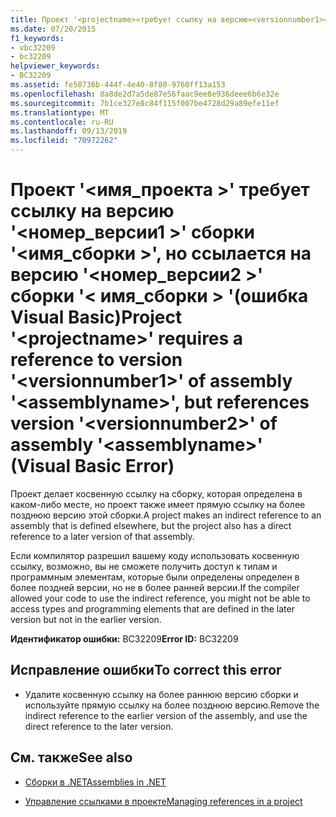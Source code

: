 ```yaml
---
title: Проект '<projectname>«требует ссылку на версию»<versionnumber1>«из сборки»<assemblyname>', но ссылается на версию '<versionnumber2>«из сборки»<assemblyname>' (ошибка Visual Basic)
ms.date: 07/20/2015
f1_keywords:
- vbc32209
- bc32209
helpviewer_keywords:
- BC32209
ms.assetid: fe50736b-444f-4e40-8f80-9760ff13a153
ms.openlocfilehash: 8a8de2d7a5de87e56faac9ee8e936deee6b6e32e
ms.sourcegitcommit: 7b1ce327e8c84f115f007be4728d29a89efe11ef
ms.translationtype: MT
ms.contentlocale: ru-RU
ms.lasthandoff: 09/13/2019
ms.locfileid: "70972262"
---
```

# <a name="project-projectname-requires-a-reference-to-version-versionnumber1-of-assembly-assemblyname-but-references-version-versionnumber2-of-assembly-assemblyname-visual-basic-error"></a><span data-ttu-id="0b470-102">Проект '\<имя_проекта >' требует ссылку на версию '\<номер_версии1 >' сборки '\<имя_сборки >', но ссылается на версию '\<номер_версии2 >' сборки '\< имя_сборки > '(ошибка Visual Basic)</span><span class="sxs-lookup"><span data-stu-id="0b470-102">Project '\<projectname>' requires a reference to version '\<versionnumber1>' of assembly '\<assemblyname>', but references version '\<versionnumber2>' of assembly '\<assemblyname>' (Visual Basic Error)</span></span>
<span data-ttu-id="0b470-103">Проект делает косвенную ссылку на сборку, которая определена в каком-либо месте, но проект также имеет прямую ссылку на более позднюю версию этой сборки.</span><span class="sxs-lookup"><span data-stu-id="0b470-103">A project makes an indirect reference to an assembly that is defined elsewhere, but the project also has a direct reference to a later version of that assembly.</span></span>  
  
 <span data-ttu-id="0b470-104">Если компилятор разрешил вашему коду использовать косвенную ссылку, возможно, вы не сможете получить доступ к типам и программным элементам, которые были определены определен в более поздней версии, но не в более ранней версии.</span><span class="sxs-lookup"><span data-stu-id="0b470-104">If the compiler allowed your code to use the indirect reference, you might not be able to access types and programming elements that are defined in the later version but not in the earlier version.</span></span>  
  
 <span data-ttu-id="0b470-105">**Идентификатор ошибки:** BC32209</span><span class="sxs-lookup"><span data-stu-id="0b470-105">**Error ID:** BC32209</span></span>  
  
## <a name="to-correct-this-error"></a><span data-ttu-id="0b470-106">Исправление ошибки</span><span class="sxs-lookup"><span data-stu-id="0b470-106">To correct this error</span></span>  
  
- <span data-ttu-id="0b470-107">Удалите косвенную ссылку на более раннюю версию сборки и используйте прямую ссылку на более позднюю версию.</span><span class="sxs-lookup"><span data-stu-id="0b470-107">Remove the indirect reference to the earlier version of the assembly, and use the direct reference to the later version.</span></span>  
  
## <a name="see-also"></a><span data-ttu-id="0b470-108">См. также</span><span class="sxs-lookup"><span data-stu-id="0b470-108">See also</span></span>

- [<span data-ttu-id="0b470-109">Сборки в .NET</span><span class="sxs-lookup"><span data-stu-id="0b470-109">Assemblies in .NET</span></span>](../../standard/assembly/index.md)

- [<span data-ttu-id="0b470-110">Управление ссылками в проекте</span><span class="sxs-lookup"><span data-stu-id="0b470-110">Managing references in a project</span></span>](/visualstudio/ide/managing-references-in-a-project)
